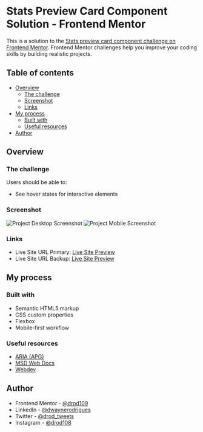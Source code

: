 # Stats Preview Card Component Solution - Frontend Mentor

This is a solution to the [Stats preview card component challenge on Frontend Mentor](https://www.frontendmentor.io/challenges/stats-preview-card-component-8JqbgoU62). Frontend Mentor challenges help you improve your coding skills by building realistic projects.

## Table of contents

- [Overview](#overview)
  - [The challenge](#the-challenge)
  - [Screenshot](#screenshot)
  - [Links](#links)
- [My process](#my-process)
  - [Built with](#built-with)
  - [Useful resources](#useful-resources)
- [Author](#author)

## Overview

### The challenge

Users should be able to:

- See hover states for interactive elements

### Screenshot

![Project Desktop Screenshot](https://i.postimg.cc/Jh8h0sC8/Screenshot-2024-01-15-163455-desktop.png)
![Project Mobile Screenshot](https://i.postimg.cc/52L0fwGp/Screenshot-2024-01-15-163405-mobile.png)

### Links

- Live Site URL Primary: [Live Site Preview](https://drod109.github.io/stats-preview-card/)
- Live Site URL Backup: [Live Site Preview](https://codepen.io/drodrigues/full/)

## My process

### Built with

- Semantic HTML5 markup
- CSS custom properties
- Flexbox
- Mobile-first workflow

### Useful resources

- [ARIA (APG)](https://www.w3.org/WAI/ARIA/)
- [MSD Web Docs](https://developer.mozilla.org/)
- [Webdev](https://web.dev/)

## Author

- Frontend Mentor - [@drod109](https://www.frontendmentor.io/profile/drod109)
- LinkedIn - [@dwaynerodrigues](https://www.linkedin.com/in/dwaynerodrigues/)
- Twitter - [@drod_tweets](https://www.twitter.com/drod_tweets)
- Instagram - [@drod108](https://www.instagram.com/drod108/)
